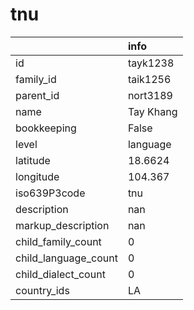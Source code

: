 # tnu
|                      | info      |
|:---------------------|:----------|
| id                   | tayk1238  |
| family_id            | taik1256  |
| parent_id            | nort3189  |
| name                 | Tay Khang |
| bookkeeping          | False     |
| level                | language  |
| latitude             | 18.6624   |
| longitude            | 104.367   |
| iso639P3code         | tnu       |
| description          | nan       |
| markup_description   | nan       |
| child_family_count   | 0         |
| child_language_count | 0         |
| child_dialect_count  | 0         |
| country_ids          | LA        |